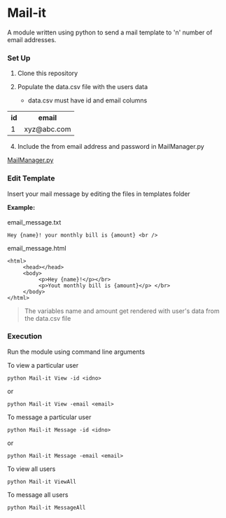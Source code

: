 # Mail-it
A module written using python to send a mail template to 'n' number of email addresses. 

### Set Up

1. Clone this repository <br />

2. Populate the data.csv file with the users data <br /> 
   - data.csv must have id and email columns <br />

<table>
<tr>     
<th>id</th>
<th>email</th>
</tr>
<tr>     
<td>1</td>
<td>xyz@abc.com</td>
</tr>
</table>

4. Include the from email address and password in MailManager.py <br />

[MailManager.py](MailManager.py)

### Edit Template

Insert your mail message by editing the files in templates folder <br />

**Example:** <br />
<br />
email_message.txt<br />
```
Hey {name}! your monthly bill is {amount} <br />
```
email_message.html<br />
```
<html>
     <head></head>
     <body>
          <p>Hey {name}!</p></br>
          <p>Yout monthly bill is {amount}</p> </br>
     </body>
</html>
```
> The variables name and amount get rendered with user's data from the data.csv file <br />


### Execution <br />

Run the module using command line arguments <br />

To view a particular user <br />
```
python Mail-it View -id <idno>
```
or
```
python Mail-it View -email <email>
```
To message a particular user <br />
```
python Mail-it Message -id <idno>
```
or
```
python Mail-it Message -email <email>
```
To view all users <br />
```
python Mail-it ViewAll
```
To message all users <br />
```
python Mail-it MessageAll
```
